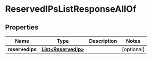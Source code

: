 

# ReservedIPsListResponseAllOf


## Properties

| Name | Type | Description | Notes |
|------------ | ------------- | ------------- | -------------|
|**reservedIps** | [**List&lt;ReservedIp&gt;**](ReservedIp.md) |  |  [optional] |



